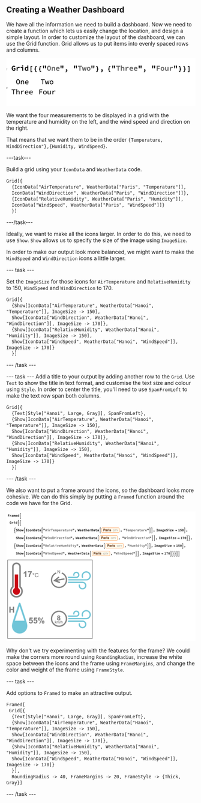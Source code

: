 ## Creating a Weather Dashboard

We have all the information we need to build a dashboard. Now we need to create a function which lets us easily change the location, and design a simple layout.
In order to customize the layout of the dashboard, we can use the Grid function. Grid allows us to put items into evenly spaced rows and columns. 

![Grid](images/Grid.png)

We want the four measurements to be displayed in a grid with the temperature and humidity on the left, and the wind speed and direction on the right.

That means that we want them to be in the order `{Temperature, WindDirection"},{Humidity, WindSpeed}`.

---task---

Build a grid using your `IconData` and `WeatherData` code.

```
Grid[{
  {IconData["AirTemperature", WeatherData["Paris", "Temperature"]],
  IconData["WindDirection", WeatherData["Paris", "WindDirection"]]},
  {IconData["RelativeHumidity", WeatherData["Paris", "Humidity"]],
  IconData["WindSpeed", WeatherData["Paris", "WindSpeed"]]}
  }]
  ```

---/task---

Ideally, we want to make all the icons larger. In order to do this, we need to use `Show`. `Show` allows us to specify the size of the image using `ImageSize`.

In order to make our output look more balanced, we might want to make the `WindSpeed` and `WindDirection` icons a little larger. 

--- task ---

Set the `ImageSize` for those icons for `AirTemperature` and `RelativeHumidity` to 150, `WindSpeed` and `WindDirection` to 170.

```
Grid[{
  {Show[IconData["AirTemperature", WeatherData["Hanoi", "Temperature"]], ImageSize -> 150], 
  Show[IconData["WindDirection", WeatherData["Hanoi", "WindDirection"]], ImageSize -> 170]}, 
  {Show[IconData["RelativeHumidity", WeatherData["Hanoi", "Humidity"]], ImageSize -> 150],
  Show[IconData["WindSpeed", WeatherData["Hanoi", "WindSpeed"]], ImageSize -> 170]}
  }]
```

--- /task ---

--- task ---
Add a title to your output by adding another row to the `Grid`. Use `Text` to show the title in text format, and customise the text size and colour using `Style`.
In order to center the title, you'll need to use `SpanFromLeft` to make the text row span both columns.

```
Grid[{
  {Text[Style["Hanoi", Large, Gray]], SpanFromLeft},
  {Show[IconData["AirTemperature", WeatherData["Hanoi", "Temperature"]], ImageSize -> 150],
  Show[IconData["WindDirection", WeatherData["Hanoi", "WindDirection"]], ImageSize -> 170]},
  {Show[IconData["RelativeHumidity", WeatherData["Hanoi", "Humidity"]], ImageSize -> 150],
  Show[IconData["WindSpeed", WeatherData["Hanoi", "WindSpeed"]], ImageSize -> 170]}
  }]
```
--- /task ---


We also want to put a frame around the icons, so the dashboard looks more cohesive. We can do this simply by putting a `Framed` function around the code we have for the Grid.

![Framed](images/FramedBasic.png)

Why don't we try experimenting with the features for the frame? We could make the corners more round using `RoundingRadius`, increase the white space between the icons and the frame using `FrameMargins`, and change the color and weight of the frame using `FrameStyle`.

--- task ---

Add options to `Framed` to make an attractive output.

```
Framed[
 Grid[{
  {Text[Style["Hanoi", Large, Gray]], SpanFromLeft},
  {Show[IconData["AirTemperature", WeatherData["Hanoi", "Temperature"]], ImageSize -> 150],
  Show[IconData["WindDirection", WeatherData["Hanoi", "WindDirection"]], ImageSize -> 170]},
  {Show[IconData["RelativeHumidity", WeatherData["Hanoi", "Humidity"]], ImageSize -> 150],
  Show[IconData["WindSpeed", WeatherData["Hanoi", "WindSpeed"]], ImageSize -> 170]}
  }],
  RoundingRadius -> 40, FrameMargins -> 20, FrameStyle -> {Thick, Gray}]
 ```

--- /task ---

